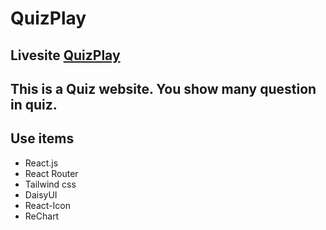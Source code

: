 # QuizPlay

## Livesite [QuizPlay](https://meek-trifle-2d317e.netlify.app/)

## This is a Quiz website. You show many question in quiz. 


## Use items
- React.js
- React Router
- Tailwind css
- DaisyUI
- React-Icon
- ReChart
